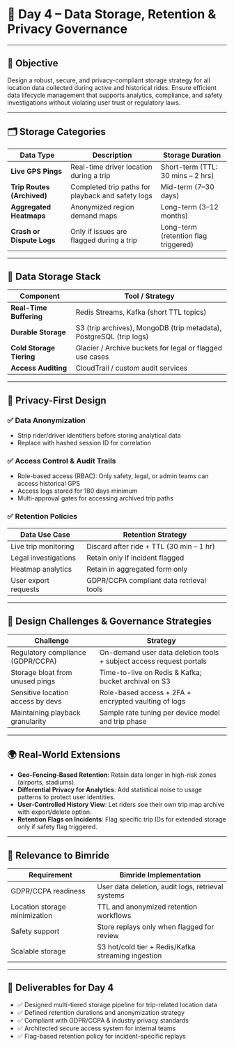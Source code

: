 # 📅 Day 4 – Data Storage, Retention & Privacy Governance

---

## 🎯 Objective

Design a robust, secure, and privacy-compliant storage strategy for all location data collected during active and historical rides. Ensure efficient data lifecycle management that supports analytics, compliance, and safety investigations without violating user trust or regulatory laws.

---

## 🗂️ Storage Categories

| Data Type                | Description                                       | Storage Duration |
|--------------------------|---------------------------------------------------|------------------|
| **Live GPS Pings**       | Real-time driver location during a trip           | Short-term (TTL: 30 mins – 2 hrs) |
| **Trip Routes (Archived)**| Completed trip paths for playback and safety logs| Mid-term (7–30 days) |
| **Aggregated Heatmaps**  | Anonymized region demand maps                     | Long-term (3–12 months) |
| **Crash or Dispute Logs**| Only if issues are flagged during a trip          | Long-term (retention flag triggered) |

---

## 🧰 Data Storage Stack

| Component               | Tool / Strategy                                        |
|-------------------------|--------------------------------------------------------|
| **Real-Time Buffering** | Redis Streams, Kafka (short TTL topics)                |
| **Durable Storage**     | S3 (trip archives), MongoDB (trip metadata), PostgreSQL (trip logs) |
| **Cold Storage Tiering**| Glacier / Archive buckets for legal or flagged use cases|
| **Access Auditing**     | CloudTrail / custom audit services                    |

---

## 🔐 Privacy-First Design

### ✅ Data Anonymization

- Strip rider/driver identifiers before storing analytical data
- Replace with hashed session ID for correlation

### ✅ Access Control & Audit Trails

- Role-based access (RBAC): Only safety, legal, or admin teams can access historical GPS
- Access logs stored for 180 days minimum
- Multi-approval gates for accessing archived trip paths

### ✅ Retention Policies

| Data Use Case         | Retention Strategy                     |
|-----------------------|-----------------------------------------|
| Live trip monitoring  | Discard after ride + TTL (30 min – 1 hr) |
| Legal investigations  | Retain only if incident flagged         |
| Heatmap analytics     | Retain in aggregated form only          |
| User export requests  | GDPR/CCPA compliant data retrieval tools|

---

## 🧠 Design Challenges & Governance Strategies

| Challenge                    | Strategy                                                         |
|-----------------------------|------------------------------------------------------------------|
| Regulatory compliance (GDPR/CCPA) | On-demand user data deletion tools + subject access request portals |
| Storage bloat from unused pings | Time-to-live on Redis & Kafka; bucket archival on S3           |
| Sensitive location access by devs | Role-based access + 2FA + encrypted vaulting of logs          |
| Maintaining playback granularity | Sample rate tuning per device model and trip phase            |

---

## 🌍 Real-World Extensions

- **Geo-Fencing-Based Retention**: Retain data longer in high-risk zones (airports, stadiums).
- **Differential Privacy for Analytics**: Add statistical noise to usage patterns to protect user identities.
- **User-Controlled History View**: Let riders see their own trip map archive with export/delete option.
- **Retention Flags on Incidents**: Flag specific trip IDs for extended storage only if safety flag triggered.

---

## 🚗 Relevance to Bimride

| Requirement                  | Bimride Implementation                              |
|-----------------------------|-----------------------------------------------------|
| GDPR/CCPA readiness          | User data deletion, audit logs, retrieval systems   |
| Location storage minimization| TTL and anonymized retention workflows             |
| Safety support               | Store replays only when flagged for review         |
| Scalable storage             | S3 hot/cold tier + Redis/Kafka streaming ingestion |

---

## 📌 Deliverables for Day 4

- ✅ Designed multi-tiered storage pipeline for trip-related location data
- ✅ Defined retention durations and anonymization strategy
- ✅ Compliant with GDPR/CCPA & industry privacy standards
- ✅ Architected secure access system for internal teams
- ✅ Flag-based retention policy for incident-specific replays
